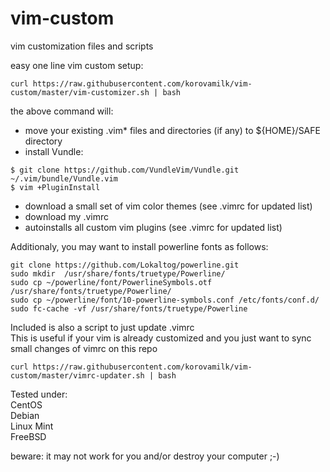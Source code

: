 # vim-custom
vim customization files and scripts

easy one line vim custom setup:

```
curl https://raw.githubusercontent.com/korovamilk/vim-custom/master/vim-customizer.sh | bash
```

the above command will:
* move your existing .vim* files and directories (if any) to ${HOME}/SAFE directory
* install Vundle:
```
$ git clone https://github.com/VundleVim/Vundle.git ~/.vim/bundle/Vundle.vim
$ vim +PluginInstall 
```
* download a small set of vim color themes (see .vimrc for updated list)
* download my .vimrc
* autoinstalls all custom vim plugins (see .vimrc for updated list)

Additionaly, you may want to install powerline fonts as follows:

```
git clone https://github.com/Lokaltog/powerline.git
sudo mkdir  /usr/share/fonts/truetype/Powerline/
sudo cp ~/powerline/font/PowerlineSymbols.otf /usr/share/fonts/truetype/Powerline/
sudo cp ~/powerline/font/10-powerline-symbols.conf /etc/fonts/conf.d/
sudo fc-cache -vf /usr/share/fonts/truetype/Powerline
```

Included is also a script to just update .vimrc  
This is useful if your vim is already customized and you just want to sync small changes of vimrc on this repo  
  
  ```
  curl https://raw.githubusercontent.com/korovamilk/vim-custom/master/vimrc-updater.sh | bash
  ```
  

Tested under:  
CentOS     
Debian  
Linux Mint  
FreeBSD 

beware: it may not work for you and/or destroy your computer ;-)  
